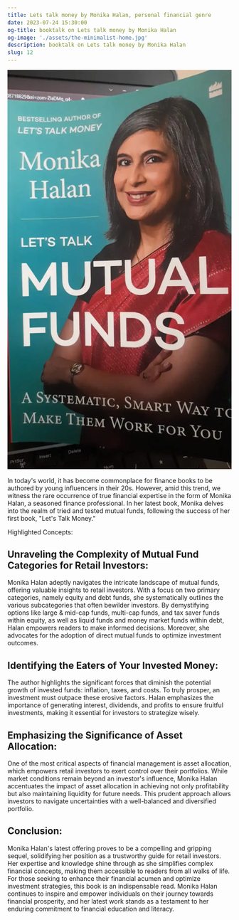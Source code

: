 ```yaml
---
title: Lets talk money by Monika Halan, personal financial genre
date: 2023-07-24 15:30:00
og-title: booktalk on Lets talk money by Monika Halan
og-image: './assets/the-minimalist-home.jpg'
description: booktalk on Lets talk money by Monika Halan
slug: 12
---
```


!["Lets talk mutual fund by Monika Halan"](./assets/lets-talk-mutual-fund.webp)

In today's world, it has become commonplace for finance books to be authored by young influencers in their 20s. However, amid this trend, we witness the rare occurrence of true financial expertise in the form of Monika Halan, a seasoned finance professional. In her latest book, Monika delves into the realm of tried and tested mutual funds, following the success of her first book, "Let's Talk Money."

Highlighted Concepts:

## Unraveling the Complexity of Mutual Fund Categories for Retail Investors:

Monika Halan adeptly navigates the intricate landscape of mutual funds, offering valuable insights to retail investors. With a focus on two primary categories, namely equity and debt funds, she systematically outlines the various subcategories that often bewilder investors. By demystifying options like large & mid-cap funds, multi-cap funds, and tax saver funds within equity, as well as liquid funds and money market funds within debt, Halan empowers readers to make informed decisions. Moreover, she advocates for the adoption of direct mutual funds to optimize investment outcomes.

## Identifying the Eaters of Your Invested Money:

The author highlights the significant forces that diminish the potential growth of invested funds: inflation, taxes, and costs. To truly prosper, an investment must outpace these erosive factors. Halan emphasizes the importance of generating interest, dividends, and profits to ensure fruitful investments, making it essential for investors to strategize wisely.

## Emphasizing the Significance of Asset Allocation:

One of the most critical aspects of financial management is asset allocation, which empowers retail investors to exert control over their portfolios. While market conditions remain beyond an investor's influence, Monika Halan accentuates the impact of asset allocation in achieving not only profitability but also maintaining liquidity for future needs. This prudent approach allows investors to navigate uncertainties with a well-balanced and diversified portfolio.

## Conclusion:

Monika Halan's latest offering proves to be a compelling and gripping sequel, solidifying her position as a trustworthy guide for retail investors. Her expertise and knowledge shine through as she simplifies complex financial concepts, making them accessible to readers from all walks of life. For those seeking to enhance their financial acumen and optimize investment strategies, this book is an indispensable read. Monika Halan continues to inspire and empower individuals on their journey towards financial prosperity, and her latest work stands as a testament to her enduring commitment to financial education and literacy.